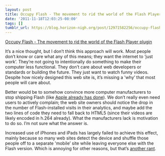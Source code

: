 ```yaml
---
layout: post
title: Occupy Flash - The movement to rid the world of the Flash Player plugin
date: '2011-11-18T12:03:25-08:00'
tags: []
tumblr_url: https://blog.horizon-nigh.org/post/12971582256/occupy-flash-the-movement-to-rid-the-world-of
---
```

[Occupy Flash - The movement to rid the world of the Flash Player plugin](http://occupyflash.org/)  

It’s a nice thought, but I don’t think this approach will work. Most people don’t know or care what any of this means; they want the internet to ‘just work’. They’re not going to intentionally do something to make their computer less functional. They don’t care about web developers or standards or building the future. They just want to watch funny videos. Despite how nicely designed this web site is, it’s missing a 'why’ that most people will care about.

Better would be to somehow convince more computer manufacturers to stop shipping Flash (like [Apple already has done](http://www.macrumors.com/2010/10/22/apple-to-make-all-new-mac-shipments-adobe-flash-free/)). We don’t really even need users to actively complain; the web site owners should notice the drop in the number of Flash-installed visits in their analytics, and maybe add the two lines of code they need to fall back to HTML5 (since their videos are likely encoded in h.264 already). What the manufacturers lack is motivation to do so. I’m not sure what the answer is.

Increased use of iPhones and iPads has largely failed to achieve this effect, mainly because so many web sites detect the device and shuffle those people off to a separate 'mobile’ site while leaving everyone else with the Flash version. Which is annoying for other reasons, but that’s [another rant](http://wtfmobileweb.com/).

